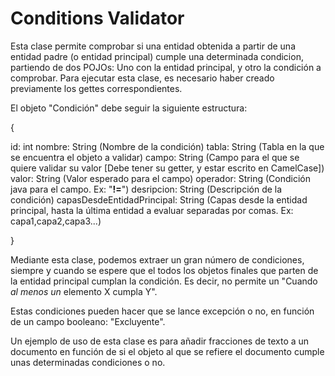 # **Conditions Validator**

Esta clase permite comprobar si una entidad obtenida a partir de una entidad padre (o entidad principal) cumple una determinada condicion, partiendo de dos POJOs: Uno con la entidad principal, y otro la condición a comprobar. Para ejecutar esta clase, es necesario haber creado previamente los gettes correspondientes.

El objeto "Condición" debe seguir la siguiente estructura:

{

id: int
nombre: String (Nombre de la condición)
tabla: String (Tabla en la que se encuentra el objeto a validar)
campo: String (Campo para el que se quiere validar su valor [Debe tener su getter, y estar escrito en CamelCase])
valor: String (Valor esperado para el campo)
operador: String (Condición java para el campo. Ex: "**!=**")
desripcion: String (Descripción de la condición)
capasDesdeEntidadPrincipal: String (Capas desde la entidad principal, hasta la última entidad a evaluar separadas por comas. Ex: capa1,capa2,capa3...)

}



Mediante esta clase, podemos extraer un gran número de condiciones, siempre y cuando se espere que el todos los objetos finales que parten de la entidad principal cumplan la condición. Es decir, no permite un "Cuando *al menos un* elemento X cumpla Y".

Estas condiciones pueden hacer que se lance excepción o no, en función de un campo booleano: "Excluyente".

Un ejemplo de uso de esta clase es para añadir fracciones de texto a un documento en función de si el objeto al que se refiere el documento cumple unas determinadas condiciones o no.
